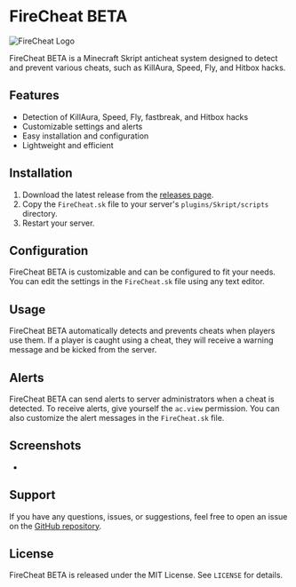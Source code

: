 # FireCheat BETA

![FireCheat Logo](https://cdn.discordapp.com/attachments/1077880279567433729/1091237151062097960/Black_Minimalist_Fire_Gaming_logo.jpg)

FireCheat BETA is a Minecraft Skript anticheat system designed to detect and prevent various cheats, such as KillAura, Speed, Fly, and Hitbox hacks.

## Features

- Detection of KillAura, Speed, Fly, fastbreak, and Hitbox hacks
- Customizable settings and alerts
- Easy installation and configuration
- Lightweight and efficient

## Installation

1. Download the latest release from the [releases page](https://github.com/HAX-MC/FireCheat/releases).
2. Copy the `FireCheat.sk` file to your server's `plugins/Skript/scripts` directory.
3. Restart your server.

## Configuration

FireCheat BETA is customizable and can be configured to fit your needs. You can edit the settings in the `FireCheat.sk` file using any text editor.

## Usage

FireCheat BETA automatically detects and prevents cheats when players use them. If a player is caught using a cheat, they will receive a warning message and be kicked from the server.

## Alerts

FireCheat BETA can send alerts to server administrators when a cheat is detected. To receive alerts, give yourself the `ac.view` permission. You can also customize the alert messages in the `FireCheat.sk` file.

## Screenshots

-

## Support

If you have any questions, issues, or suggestions, feel free to open an issue on the [GitHub repository](https://github.com/HAX-MC/FireCheat/issues).

## License

FireCheat BETA is released under the MIT License. See `LICENSE` for details.
